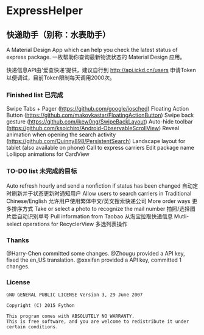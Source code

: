 # ExpressHelper
## 快递助手（别称：水表助手）

A Material Design App which can help you check the latest status of express package.
一枚帮助你查询最新物流状态的 Material Design 应用。

快递信息API由'爱查快递'提供，建议自行到 <http://api.ickd.cn/users> 申请Token以便调试，目前Token限制每天调用2000次。

### Finished list 已完成

Swipe Tabs + Pager (<https://github.com/google/iosched>)
Floating Action Button (<https://github.com/makovkastar/FloatingActionButton>)
Swipe back gesture (<https://github.com/ikew0ng/SwipeBackLayout>)
Auto-hide toolbar (<https://github.com/ksoichiro/Android-ObservableScrollView>)
Reveal animation when opening the search activity (<https://github.com/Quinny898/PersistentSearch>)
Landscape layout for tablet (also available on phone)
Call to express carriers
Edit package name
Lollipop animations for CardView

### TO-DO list 未完成的目标

Auto refresh hourly and send a nonfiction if status has been changed 自动定时刷新并于状态更新时通知用户
Allow users to search carriers in Traditional Chinese/English 允许用户使用繁体中文/英文搜索快递公司
More order ways 更多排序方式
Take or select a photo to recognize the mail number 拍照/选择图片后自动识别单号
Pull information from Taobao 从淘宝拉取快递信息
Mutli-select operations for RecyclerView 多选列表操作

### Thanks

@Harry-Chen committed some changes.
@Zhougu provided a API key, fixed the en_US translation.
@xxxifan provided a API key, committed 1 changes.

### License

```
GNU GENERAL PUBLIC LICENSE Version 3, 29 June 2007

Copyright (C) 2015 Fython

This program comes with ABSOLUTELY NO WARRANTY.
This is free software, and you are welcome to redistribute it under certain conditions.
```